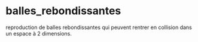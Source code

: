 # balles_rebondissantes
reproduction de balles rebondissantes qui peuvent rentrer en collision dans un espace à 2 dimensions.
